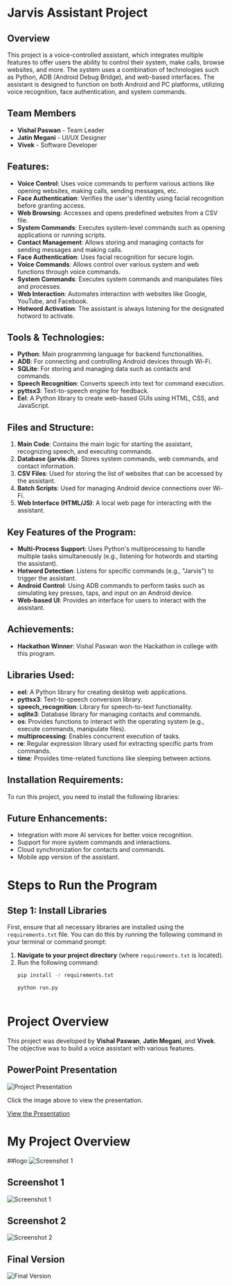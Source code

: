 # Jarvis Assistant Project

## Overview
This project is a voice-controlled assistant, which integrates multiple features to offer users the ability to control their system, make calls, browse websites, and more. The system uses a combination of technologies such as Python, ADB (Android Debug Bridge), and web-based interfaces. The assistant is designed to function on both Android and PC platforms, utilizing voice recognition, face authentication, and system commands.

## Team Members
- **Vishal Paswan** - Team Leader
- **Jatin Megani** - UI/UX Designer
- **Vivek** - Software Developer
## Features:
- **Voice Control**: Uses voice commands to perform various actions like opening websites, making calls, sending messages, etc.
- **Face Authentication**: Verifies the user's identity using facial recognition before granting access.
- **Web Browsing**: Accesses and opens predefined websites from a CSV file.
- **System Commands**: Executes system-level commands such as opening applications or running scripts.
- **Contact Management**: Allows storing and managing contacts for sending messages and making calls.
- **Face Authentication**: Uses facial recognition for secure login.
- **Voice Commands**: Allows control over various system and web functions through voice commands.
- **System Commands**: Executes system commands and manipulates files and processes.
- **Web Interaction**: Automates interaction with websites like Google, YouTube, and Facebook.
- **Hotword Activation**: The assistant is always listening for the designated hotword to activate.


## Tools & Technologies:
- **Python**: Main programming language for backend functionalities.
- **ADB**: For connecting and controlling Android devices through Wi-Fi.
- **SQLite**: For storing and managing data such as contacts and commands.
- **Speech Recognition**: Converts speech into text for command execution.
- **pyttsx3**: Text-to-speech engine for feedback.
- **Eel**: A Python library to create web-based GUIs using HTML, CSS, and JavaScript.

## Files and Structure:
1. **Main Code**: Contains the main logic for starting the assistant, recognizing speech, and executing commands.
2. **Database (jarvis.db)**: Stores system commands, web commands, and contact information.
3. **CSV Files**: Used for storing the list of websites that can be accessed by the assistant.
4. **Batch Scripts**: Used for managing Android device connections over Wi-Fi.
5. **Web Interface (HTML/JS)**: A local web page for interacting with the assistant.

## Key Features of the Program:
- **Multi-Process Support**: Uses Python's multiprocessing to handle multiple tasks simultaneously (e.g., listening for hotwords and starting the assistant).
- **Hotword Detection**: Listens for specific commands (e.g., "Jarvis") to trigger the assistant.
- **Android Control**: Using ADB commands to perform tasks such as simulating key presses, taps, and input on an Android device.
- **Web-based UI**: Provides an interface for users to interact with the assistant.

## Achievements:
- **Hackathon Winner**: Vishal Paswan won the Hackathon in college with this program.

## Libraries Used:
- **eel**: A Python library for creating desktop web applications.
- **pyttsx3**: Text-to-speech conversion library.
- **speech_recognition**: Library for speech-to-text functionality.
- **sqlite3**: Database library for managing contacts and commands.
- **os**: Provides functions to interact with the operating system (e.g., execute commands, manipulate files).
- **multiprocessing**: Enables concurrent execution of tasks.
- **re**: Regular expression library used for extracting specific parts from commands.
- **time**: Provides time-related functions like sleeping between actions.

## Installation Requirements:
To run this project, you need to install the following libraries:



## Future Enhancements:
- Integration with more AI services for better voice recognition.
- Support for more system commands and interactions.
- Cloud synchronization for contacts and commands.
- Mobile app version of the assistant.

# Steps to Run the Program

## Step 1: Install Libraries

First, ensure that all necessary libraries are installed using the `requirements.txt` file. You can do this by running the following command in your terminal or command prompt:

1. **Navigate to your project directory** (where `requirements.txt` is located).
2. Run the following command:
   ```bash
   pip install -r requirements.txt

   python run.py


   
# Project Overview

This project was developed by **Vishal Paswan**, **Jatin Megani**, and **Vivek**. The objective was to build a voice assistant with various features.

## PowerPoint Presentation

![Project Presentation](www/assets/images/Screenshot%202024-11-10%20153815.png)

Click the image above to view the presentation.

[View the Presentation](https://docs.google.com/presentation/d/1Yr9gHBQWnkiPxccAvg3sJipEmjzHjSV1pRm9GPUVz5E/edit#slide=id.p1)
# My Project Overview
##logo
![Screenshot 1](www/assets/images/pngegg.ico)

## Screenshot 1
![Screenshot 1](www/assets/images/Screenshot%202024-11-10%20152235.png)

## Screenshot 2
![Screenshot 2](www/assets/images/Screenshot%202024-11-10%20152015.png)

## Final Version
![Final Version](www/assets/images/Screenshot%202024-11-10%20151947.png)





